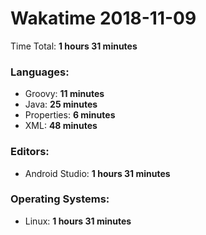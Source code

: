 # Wakatime 2018-11-09

Time Total: **1 hours 31 minutes**

### Languages:
- Groovy: **11 minutes** 
- Java: **25 minutes** 
- Properties: **6 minutes** 
- XML: **48 minutes** 

### Editors:
- Android Studio: **1 hours 31 minutes** 

### Operating Systems:
- Linux: **1 hours 31 minutes** 

